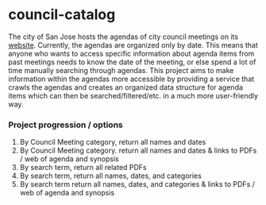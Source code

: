 # council-catalog

The city of San Jose hosts the agendas of city council meetings on its [website](http://www.sanjoseca.gov/index.aspx?NID=5322). Currently, the agendas are organized only by date. This means that anyone who wants to access specific information about agenda items from past meetings needs to know the date of the meeting, or else spend a lot of time manually searching through agendas. This project aims to make information within the agendas more accessible by providing a service that crawls the agendas and creates an organized data structure for agenda items which can then be searched/filtered/etc. in a much more user-friendly way.

### Project progression / options
1. By Council Meeting category, return all names and dates
2. By Council Meeting category. return all names and dates & links to PDFs / web of agenda and synopsis
3. By search term, return all related PDFs
4. By search term, return all names, dates, and categories
5. By search term return all names, dates, and categories & links to PDFs / web of agenda and synopsis
